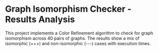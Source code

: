 # Graph Isomorphism Checker - Results Analysis

This project implements a Color Refinement algorithm to check for graph isomorphism across 40 pairs of graphs. The results show a mix of isomorphic (+++) and non-isomorphic (---) cases with execution times.
